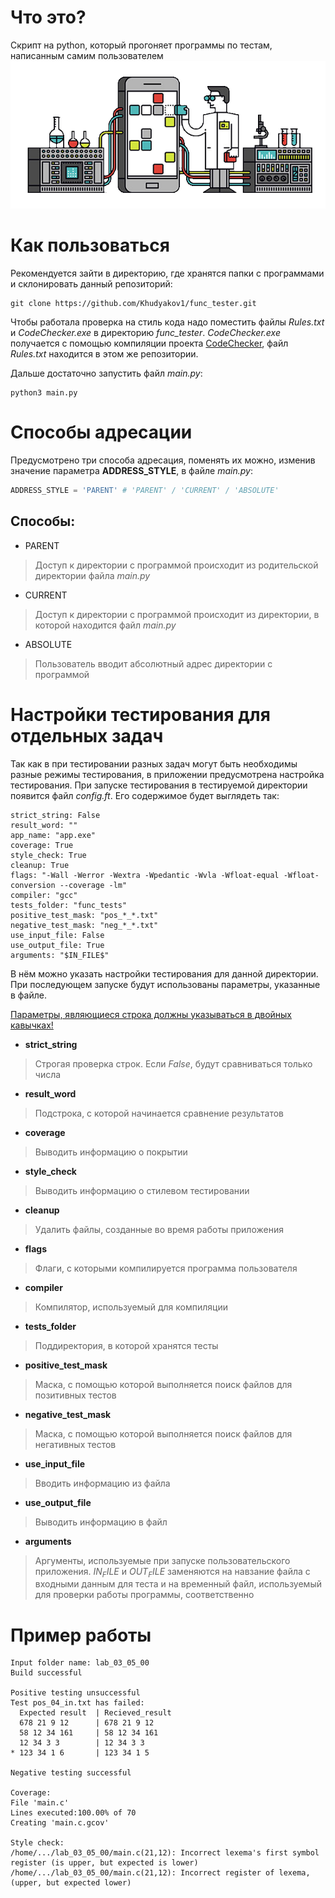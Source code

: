 # Что это?
Скрипт на python, который прогоняет программы по тестам, написанным самим пользователем
![image](functional_testing.png)
# Как пользоваться
Рекомендуется зайти в директорию, где хранятся папки с программами и склонировать данный репозиторий:
```
git clone https://github.com/Khudyakov1/func_tester.git
```
Чтобы работала проверка на стиль кода надо поместить файлы *Rules.txt* и *CodeChecker.exe* в директорию *func_tester*. *CodeChecker.exe* получается с помощью компиляции проекта [CodeChecker](https://git.iu7.bmstu.ru/IU7-Projects/CodeChecker), файл *Rules.txt* находится в этом же репозитории.

Дальше достаточно запустить файл *main.py*:
```
python3 main.py
```
# Способы адресации
Предусмотрено три способа адресация, поменять их можно, изменив значение параметра **ADDRESS_STYLE**, в файле *main.py*:
```python
ADDRESS_STYLE = 'PARENT' # 'PARENT' / 'CURRENT' / 'ABSOLUTE'
```
## Способы:
- PARENT
>Доступ к директории с программой происходит из родительской директории файла *main.py*
- CURRENT
>Доступ к директории с программой происходит из директории, в которой находится файл *main.py*
- ABSOLUTE
>Пользователь вводит абсолютный адрес директории с программой
# Настройки тестирования для отдельных задач
Так как в при тестировании разных задач могут быть необходимы разные режимы тестирования, в приложении предусмотрена настройка тестирования. При запуске тестирования в тестируемой директории появится файл *config.ft*. Его содержимое будет выглядеть так:
```
strict_string: False
result_word: ""
app_name: "app.exe"
coverage: True
style_check: True
cleanup: True
flags: "-Wall -Werror -Wextra -Wpedantic -Wvla -Wfloat-equal -Wfloat-conversion --coverage -lm"
compiler: "gcc"
tests_folder: "func_tests"
positive_test_mask: "pos_*_*.txt"
negative_test_mask: "neg_*_*.txt"
use_input_file: False
use_output_file: True
arguments: "$IN_FILE$"
```
В нём можно указать настройки тестирования для данной директории. При последующем запуске будут использованы параметры, указанные в файле.

<u>Параметры, являющиеся строка должны указываться в двойных кавычках!</u>
- **strict_string**
> Строгая проверка строк. Если *False*, будут сравниваться только числа
- **result_word**
> Подстрока, с которой начинается сравнение результатов
- **coverage**
> Выводить информацию о покрытии
- **style_check**
> Выводить информацию о стилевом тестировании
- **cleanup**
> Удалить файлы, созданные во время работы приложения
- **flags**
> Флаги, с которыми компилируется программа пользователя
- **compiler**
> Компилятор, используемый для компиляции
- **tests_folder**
> Поддиректория, в которой хранятся тесты
- **positive_test_mask**
> Маска, с помощью которой выполняется поиск файлов для позитивных тестов
- **negative_test_mask**
> Маска, с помощью которой выполняется поиск файлов для негативных тестов
- **use_input_file**
> Вводить информацию из файла
- **use_output_file**
> Выводить информацию в файл
- **arguments**
> Аргументы, используемые при запуске пользовательского приложения. *$IN_FILE$* и *$OUT_FILE$* заменяются на навзание файла с входными данным для теста и на временный файл, используемый для проверки работы программы, соответственно

# Пример работы
```
Input folder name: lab_03_05_00
Build successful

Positive testing unsuccessful
Test pos_04_in.txt has failed:
  Expected result  | Recieved_result 
  678 21 9 12      | 678 21 9 12     
  58 12 34 161     | 58 12 34 161    
  12 34 3 3        | 12 34 3 3       
* 123 34 1 6       | 123 34 1 5      

Negative testing successful

Coverage:
File 'main.c'
Lines executed:100.00% of 70
Creating 'main.c.gcov'

Style check:
/home/.../lab_03_05_00/main.c(21,12): Incorrect lexema's first symbol register (is upper, but expected is lower)
/home/.../lab_03_05_00/main.c(21,12): Incorrect register of lexema, (upper, but expected lower)
``` 